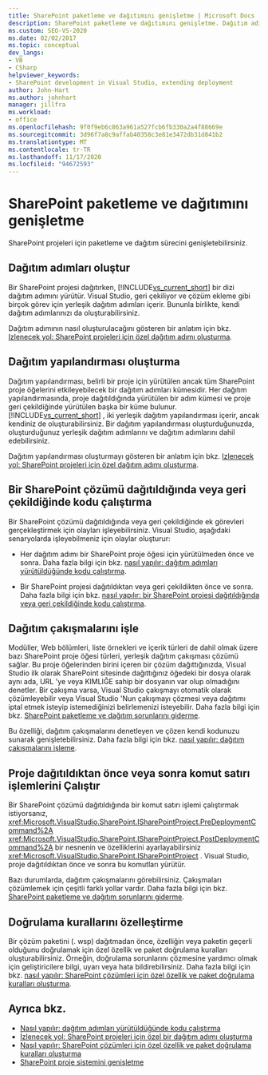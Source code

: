 ```yaml
---
title: SharePoint paketleme ve dağıtımını genişletme | Microsoft Docs
description: SharePoint paketleme ve dağıtımını genişletme. Dağıtım adımları ve yapılandırma oluşturma. Dağıtım çakışmalarını işleyin. Doğrulama kurallarını özelleştirin.
ms.custom: SEO-VS-2020
ms.date: 02/02/2017
ms.topic: conceptual
dev_langs:
- VB
- CSharp
helpviewer_keywords:
- SharePoint development in Visual Studio, extending deployment
author: John-Hart
ms.author: johnhart
manager: jillfra
ms.workload:
- office
ms.openlocfilehash: 9f0f9eb6c863a961a527fcb6fb330a2a4f88669e
ms.sourcegitcommit: 3d96f7a8c9affab40358c3e81e3472db31d841b2
ms.translationtype: MT
ms.contentlocale: tr-TR
ms.lasthandoff: 11/17/2020
ms.locfileid: "94672593"
---
```

# <a name="extend-sharepoint-packaging-and-deployment"></a>SharePoint paketleme ve dağıtımını genişletme
  SharePoint projeleri için paketleme ve dağıtım sürecini genişletebilirsiniz.

## <a name="create-deployment-steps"></a>Dağıtım adımları oluştur
 Bir SharePoint projesi dağıtırken, [!INCLUDE[vs_current_short](../sharepoint/includes/vs-current-short-md.md)] bir dizi dağıtım adımını yürütür. Visual Studio, geri çekiliyor ve çözüm ekleme gibi birçok görev için yerleşik dağıtım adımları içerir. Bununla birlikte, kendi dağıtım adımlarınızı da oluşturabilirsiniz.

 Dağıtım adımının nasıl oluşturulacağını gösteren bir anlatım için bkz. [Izlenecek yol: SharePoint projeleri için özel dağıtım adımı oluşturma](../sharepoint/walkthrough-creating-a-custom-deployment-step-for-sharepoint-projects.md).

## <a name="create-deployment-configurations"></a>Dağıtım yapılandırması oluşturma
 Dağıtım yapılandırması, belirli bir proje için yürütülen ancak tüm SharePoint proje öğelerini etkileyebilecek bir dağıtım adımları kümesidir. Her dağıtım yapılandırmasında, proje dağıtıldığında yürütülen bir adım kümesi ve proje geri çekildiğinde yürütülen başka bir küme bulunur. [!INCLUDE[vs_current_short](../sharepoint/includes/vs-current-short-md.md)] , iki yerleşik dağıtım yapılandırması içerir, ancak kendiniz de oluşturabilirsiniz. Bir dağıtım yapılandırması oluşturduğunuzda, oluşturduğunuz yerleşik dağıtım adımlarını ve dağıtım adımlarını dahil edebilirsiniz.

 Dağıtım yapılandırması oluşturmayı gösteren bir anlatım için bkz. [Izlenecek yol: SharePoint projeleri için özel dağıtım adımı oluşturma](../sharepoint/walkthrough-creating-a-custom-deployment-step-for-sharepoint-projects.md).

## <a name="run-code-when-a-sharepoint-solution-is-deployed-or-retracted"></a>Bir SharePoint çözümü dağıtıldığında veya geri çekildiğinde kodu çalıştırma
 Bir SharePoint çözümü dağıtıldığında veya geri çekildiğinde ek görevleri gerçekleştirmek için olayları işleyebilirsiniz. Visual Studio, aşağıdaki senaryolarda işleyebilmeniz için olaylar oluşturur:

- Her dağıtım adımı bir SharePoint proje öğesi için yürütülmeden önce ve sonra. Daha fazla bilgi için bkz. [nasıl yapılır: dağıtım adımları yürütüldüğünde kodu çalıştırma](../sharepoint/how-to-run-code-when-deployment-steps-are-executed.md).

- Bir SharePoint projesi dağıtıldıktan veya geri çekildikten önce ve sonra. Daha fazla bilgi için bkz. [nasıl yapılır: bir SharePoint projesi dağıtıldığında veya geri çekildiğinde kodu çalıştırma](../sharepoint/how-to-run-code-when-a-sharepoint-project-is-deployed-or-retracted.md).

## <a name="handle-deployment-conflicts"></a>Dağıtım çakışmalarını işle
 Modüller, Web bölümleri, liste örnekleri ve içerik türleri de dahil olmak üzere bazı SharePoint proje öğesi türleri, yerleşik dağıtım çakışması çözümü sağlar. Bu proje öğelerinden birini içeren bir çözüm dağıttığınızda, Visual Studio ilk olarak SharePoint sitesinde dağıttığınız öğedeki bir dosya olarak aynı ada, URL 'ye veya KIMLIĞE sahip bir dosyanın var olup olmadığını denetler. Bir çakışma varsa, Visual Studio çakışmayı otomatik olarak çözümleyebilir veya Visual Studio 'Nun çakışmayı çözmesi veya dağıtımı iptal etmek isteyip istemediğinizi belirlemenizi isteyebilir. Daha fazla bilgi için bkz. [SharePoint paketleme ve dağıtım sorunlarını giderme](../sharepoint/troubleshooting-sharepoint-packaging-and-deployment.md).

 Bu özelliği, dağıtım çakışmalarını denetleyen ve çözen kendi kodunuzu sunarak genişletebilirsiniz. Daha fazla bilgi için bkz. [nasıl yapılır: dağıtım çakışmalarını işleme](../sharepoint/how-to-handle-deployment-conflicts.md).

## <a name="run-command-line-operations-before-or-after-a-project-is-deployed"></a>Proje dağıtıldıktan önce veya sonra komut satırı işlemlerini Çalıştır
 Bir SharePoint çözümü dağıtıldığında bir komut satırı işlemi çalıştırmak istiyorsanız, <xref:Microsoft.VisualStudio.SharePoint.ISharePointProject.PreDeploymentCommand%2A> <xref:Microsoft.VisualStudio.SharePoint.ISharePointProject.PostDeploymentCommand%2A> bir nesnenin ve özelliklerini ayarlayabilirsiniz <xref:Microsoft.VisualStudio.SharePoint.ISharePointProject> . Visual Studio, proje dağıtıldıktan önce ve sonra bu komutları yürütür.

 Bazı durumlarda, dağıtım çakışmalarını görebilirsiniz. Çakışmaları çözümlemek için çeşitli farklı yollar vardır. Daha fazla bilgi için bkz. [SharePoint paketleme ve dağıtım sorunlarını giderme](../sharepoint/troubleshooting-sharepoint-packaging-and-deployment.md).

## <a name="customize-validation-rules"></a>Doğrulama kurallarını özelleştirme
 Bir çözüm paketini (. wsp) dağıtmadan önce, özelliğin veya paketin geçerli olduğunu doğrulamak için özel özellik ve paket doğrulama kuralları oluşturabilirsiniz. Örneğin, doğrulama sorunlarını çözmesine yardımcı olmak için geliştiricilere bilgi, uyarı veya hata bildirebilirsiniz. Daha fazla bilgi için bkz. [nasıl yapılır: SharePoint çözümleri için özel özellik ve paket doğrulama kuralları oluşturma](../sharepoint/how-to-create-custom-feature-and-package-validation-rules-for-sharepoint-solutions.md).

## <a name="see-also"></a>Ayrıca bkz.
- [Nasıl yapılır: dağıtım adımları yürütüldüğünde kodu çalıştırma](../sharepoint/how-to-run-code-when-deployment-steps-are-executed.md)
- [İzlenecek yol: SharePoint projeleri için özel bir dağıtım adımı oluşturma](../sharepoint/walkthrough-creating-a-custom-deployment-step-for-sharepoint-projects.md)
- [Nasıl yapılır: SharePoint çözümleri için özel özellik ve paket doğrulama kuralları oluşturma](../sharepoint/how-to-create-custom-feature-and-package-validation-rules-for-sharepoint-solutions.md)
- [SharePoint proje sistemini genişletme](../sharepoint/extending-the-sharepoint-project-system.md)
